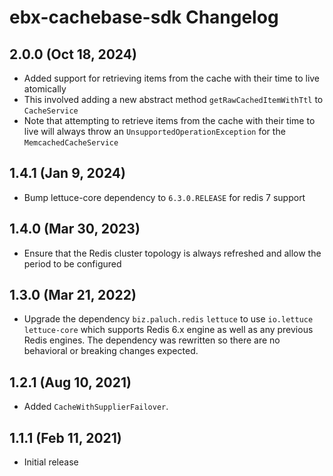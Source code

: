# ebx-cachebase-sdk Changelog

## 2.0.0 (Oct 18, 2024)
* Added support for retrieving items from the cache with their time to live atomically
* This involved adding a new abstract method `getRawCachedItemWithTtl` to `CacheService`
* Note that attempting to retrieve items from the cache with their time to live will always 
  throw an `UnsupportedOperationException` for the `MemcachedCacheService`

## 1.4.1 (Jan 9, 2024)

* Bump lettuce-core dependency to `6.3.0.RELEASE` for redis 7 support

## 1.4.0 (Mar 30, 2023)

* Ensure that the Redis cluster topology is always refreshed and allow the period to be configured
  
## 1.3.0 (Mar 21, 2022)

* Upgrade the dependency `biz.paluch.redis` `lettuce`  to use `io.lettuce` `lettuce-core` which 
  supports Redis 6.x engine as well as any previous Redis engines. The dependency was rewritten 
  so there are no behavioral or breaking changes expected.

## 1.2.1 (Aug 10, 2021)

* Added `CacheWithSupplierFailover`.

## 1.1.1 (Feb 11, 2021)

* Initial release
